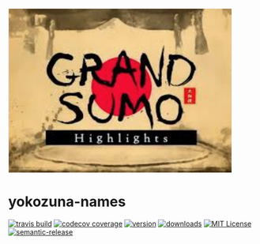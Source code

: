 ![Logo](/logo.png)

# yokozuna-names

[![travis build](https://img.shields.io/travis/mts/yokozuna-names.svg?style=flat-square)](https://travis-ci.org/mts/yokozuna-names)
[![codecov coverage](https://img.shields.io/codecov/c/github/codecov/example-python.svg?style=flat-square)](https://codecov.io/github/mts/yokozuna-names)
[![version](https://img.shields.io/npm/v/yokozuna-names.svg?style=flat-square)](http://npm.im/yokozuna-names)
[![downloads](https://img.shields.io/npm/dm/yokozuna-names.svg?style=flat-square)](http://npm-stat.com/charts.html?package=yokozuna-names&from=2018-10-13)
[![MIT License](https://img.shields.io/npm/l/yokozuna-names.svg?style=flat-square)](http://opensource.org/licenses/MIT)
[![semantic-release](https://img.shields.io/badge/%20%20%F0%9F%93%A6%F0%9F%9A%80-semantic--release-e10079.svg?style=flat-square)](https://github.com/semantic-release/semantic-release)
